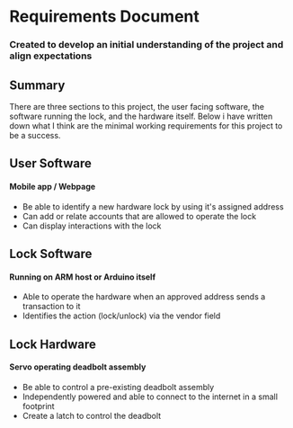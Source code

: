 # Requirements Document

### Created to develop an initial understanding of the project and align expectations

## Summary
There are three sections to this project, the user facing software, the software running the lock, and the hardware itself. 
Below i have written down what I think are the minimal working requirements for this project to be a success.

## User Software 
#### Mobile app / Webpage
* Be able to identify a new hardware lock by using it's assigned address
* Can add or relate accounts that are allowed to operate the lock
* Can display interactions with the lock

## Lock Software 
#### Running on ARM host or Arduino itself
* Able to operate the hardware when an approved address sends a transaction to it 
* Identifies the action (lock/unlock) via the vendor field

## Lock Hardware 
#### Servo operating deadbolt assembly
* Be able to control a pre-existing deadbolt assembly
* Independently powered and able to connect to the internet in a small footprint
* Create a latch to control the deadbolt
